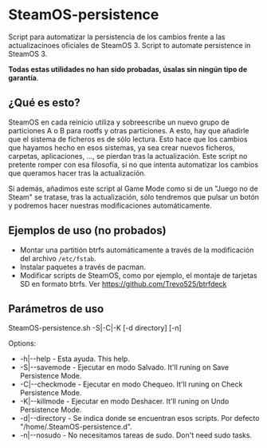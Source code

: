 # SteamOS-persistence
Script para automatizar la persistencia de los cambios frente a las actualizacinoes oficiales de SteamOS 3. Script to automate persistence in SteamOS 3.

**Todas estas utilidades no han sido probadas, úsalas sin ningún tipo de garantía**.

## ¿Qué es esto?
SteamOS en cada reinicio utiliza y sobreescribe un nuevo grupo de particiones A o B para rootfs y otras particiones. A esto, hay que añadirle que el sistema de ficheros es de sólo lectura. Esto hace que los cambios que hayamos hecho en esos sistemas, ya sea crear nuevos ficheros, carpetas, aplicaciones, ..., se pierdan tras la actualización. Este script no pretente romper con esa filosofía, si no que intenta automatizar los cambios que queramos hacer tras la actualización.

Si además, añadimos este script al Game Mode como si de un "Juego no de Steam" se tratase, tras la actualización, sólo tendremos que pulsar un botón y podremos hacer nuestras modificaciones automáticamente.

## Ejemplos de uso (no probados)
- Montar una partitión btrfs automáticamente a través de la modificación del archivo `/etc/fstab`.
- Instalar paquetes a través de pacman.
- Modificar scripts de SteamOS, como por ejemplo, el montaje de tarjetas SD en formato btrfs. Ver https://github.com/Trevo525/btrfdeck

## Parámetros de uso
SteamOS-persistence.sh -S|-C|-K [-d directory] [-n]

Options:
- -h|--help - Esta ayuda. This help.
- -S|--savemode - Ejecutar en modo Salvado. It'll runing on Save Persistence Mode.
- -C|--checkmode - Ejecutar en modo Chequeo. It'll runing on Check Persistence Mode.
- -K|--killmode - Ejecutar en modo Deshacer. It'll runing on Undo Persistence Mode.
- -d|--directory - Se indica donde se encuentran esos scripts. Por defecto "/home/.SteamOS-persistence.d".
- -n|--nosudo - No necesitamos tareas de sudo. Don't need sudo tasks.
